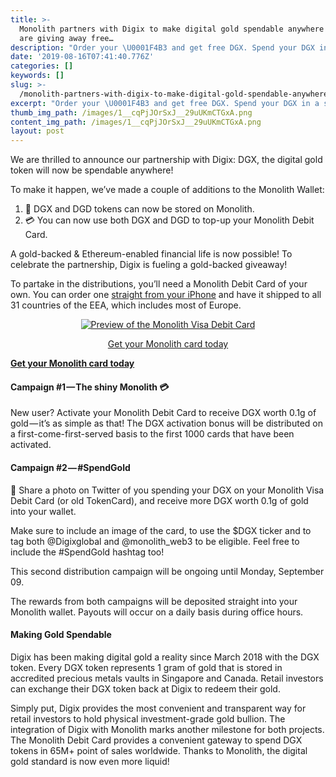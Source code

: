 ```yaml
---
title: >-
  Monolith partners with Digix to make digital gold spendable anywhere — and we
  are giving away free…
description: "Order your \U0001F4B3 and get free DGX. Spend your DGX in a swipe & share about it to get even more! Earn up to 0.2 g of DGX gold."
date: '2019-08-16T07:41:40.776Z'
categories: []
keywords: []
slug: >-
  /monolith-partners-with-digix-to-make-digital-gold-spendable-anywhere-and-we-are-giving-away-free
excerpt: "Order your \U0001F4B3 and get free DGX. Spend your DGX in a swipe & share about it to get even more! Earn up to 0.2 g of DGX gold."
thumb_img_path: /images/1__cqPjJOrSxJ__29uUKmCTGxA.png
content_img_path: /images/1__cqPjJOrSxJ__29uUKmCTGxA.png
layout: post
---
```



We are thrilled to announce our partnership with Digix: DGX, the digital gold token will now be spendable anywhere!

To make it happen, we’ve made a couple of additions to the Monolith Wallet:

1.  🔐 DGX and DGD tokens can now be stored on Monolith.
2.  💳 You can now use both DGX and DGD to top-up your Monolith Debit Card.

A gold-backed & Ethereum-enabled financial life is now possible! To celebrate the partnership, Digix is fueling a gold-backed giveaway!

To partake in the distributions, you’ll need a Monolith Debit Card of your own. You can order one [straight from your iPhone](http://monolith.xyz) and have it shipped to all 31 countries of the EEA, which includes most of Europe.

<div align="center"><a href="https://monolith.app.link/1j516H1Hd0"target="_blank">
<img src="https://cdn-images-1.medium.com/max/800/1*oZoK5YOgk9jIV3_scCVAzw.png" alt = "Preview of the Monolith Visa Debit Card"></img><p>Get your Monolith card today</p>
</a></div>

[**Get your Monolith card today**](https://monolith.app.link/4o1oAaU68Y)

#### Campaign #1 — The shiny Monolith 💳

New user? Activate your Monolith Debit Card to receive DGX worth 0.1g of gold — it’s as simple as that! The DGX activation bonus will be distributed on a first-come-first-served basis to the first 1000 cards that have been activated.

#### Campaign #2 — #SpendGold

📸 Share a photo on Twitter of you spending your DGX on your Monolith Visa Debit Card (or old TokenCard), and receive more DGX worth 0.1g of gold into your wallet.

Make sure to include an image of the card, to use the $DGX ticker and to tag both @Digixglobal and @monolith\_web3 to be eligible. Feel free to include the #SpendGold hashtag too!

This second distribution campaign will be ongoing until Monday, September 09.

The rewards from both campaigns will be deposited straight into your Monolith wallet. Payouts will occur on a daily basis during office hours.

#### Making Gold Spendable

Digix has been making digital gold a reality since March 2018 with the DGX token. Every DGX token represents 1 gram of gold that is stored in accredited precious metals vaults in Singapore and Canada. Retail investors can exchange their DGX token back at Digix to redeem their gold.

Simply put, Digix provides the most convenient and transparent way for retail investors to hold physical investment-grade gold bullion. The integration of Digix with Monolith marks another milestone for both projects. The Monolith Debit Card provides a convenient gateway to spend DGX tokens in 65M+ point of sales worldwide. Thanks to Monolith, the digital gold standard is now even more liquid!